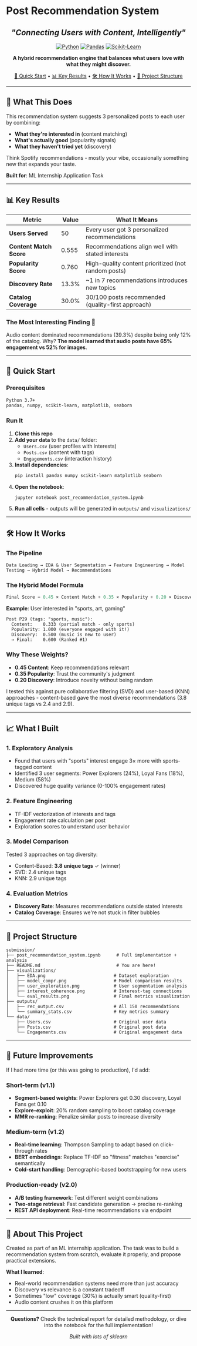 # Post Recommendation System

<div align="center">

## *"Connecting Users with Content, Intelligently"*

</div>

<div align="center">

[![Python](https://img.shields.io/badge/Python-3.7%2B-blue?style=for-the-badge&logo=python)](https://python.org)
[![Pandas](https://img.shields.io/badge/Pandas-1.x-blue?style=for-the-badge&logo=pandas)](https://pandas.pydata.org/)
[![Scikit-Learn](https://img.shields.io/badge/Scikit--Learn-1.x-orange?style=for-the-badge&logo=scikit-learn)](https://scikit-learn.org/)

**A hybrid recommendation engine that balances what users love with what they might discover.**

[🚀 Quick Start](#-quick-start) • [📊 Key Results](#-key-results) • [🛠️ How It Works](#️-how-it-works) • [📁 Project Structure](#-project-structure)

</div>

---

## 🎯 What This Does

This recommendation system suggests 3 personalized posts to each user by combining:
- **What they're interested in** (content matching)
- **What's actually good** (popularity signals)  
- **What they haven't tried yet** (discovery)

Think Spotify recommendations - mostly your vibe, occasionally something new that expands your taste.

**Built for**: ML Internship Application Task

---

## 📊 Key Results

| Metric | Value | What It Means |
|--------|-------|---------------|
| **Users Served** | 50 | Every user got 3 personalized recommendations |
| **Content Match Score** | 0.555 | Recommendations align well with stated interests |
| **Popularity Score** | 0.760 | High-quality content prioritized (not random posts) |
| **Discovery Rate** | 13.3% | ~1 in 7 recommendations introduces new topics |
| **Catalog Coverage** | 30.0% | 30/100 posts recommended (quality-first approach) |

### The Most Interesting Finding 🎵
Audio content dominated recommendations (39.3%) despite being only 12% of the catalog. Why? **The model learned that audio posts have 65% engagement vs 52% for images**. 

---

## 🚀 Quick Start

### Prerequisites
```bash
Python 3.7+
pandas, numpy, scikit-learn, matplotlib, seaborn
```

### Run It
1. **Clone this repo**
2. **Add your data** to the `data/` folder:
   - `Users.csv` (user profiles with interests)
   - `Posts.csv` (content with tags)
   - `Engagements.csv` (interaction history)
3. **Install dependencies**:
   ```bash
   pip install pandas numpy scikit-learn matplotlib seaborn
   ```
4. **Open the notebook**:
   ```bash
   jupyter notebook post_recommendation_system.ipynb
   ```
5. **Run all cells** - outputs will be generated in `outputs/` and `visualizations/`

---

## 🛠️ How It Works

### The Pipeline

```
Data Loading → EDA & User Segmentation → Feature Engineering → Model Testing → Hybrid Model → Recommendations
```

### The Hybrid Model Formula

```python
Final Score = 0.45 × Content Match + 0.35 × Popularity + 0.20 × Discovery
```

**Example**: User interested in "sports, art, gaming"

```
Post P29 (tags: "sports, music"):
  Content:    0.333 (partial match - only sports)
  Popularity: 1.000 (everyone engaged with it!)
  Discovery:  0.500 (music is new to user)
  → Final:    0.600 (Ranked #1)
```

### Why These Weights?
- **0.45 Content**: Keep recommendations relevant
- **0.35 Popularity**: Trust the community's judgment  
- **0.20 Discovery**: Introduce novelty without being random

I tested this against pure collaborative filtering (SVD) and user-based (KNN) approaches - content-based gave the most diverse recommendations (3.8 unique tags vs 2.4 and 2.9).

---

## 📈 What I Built

### 1. **Exploratory Analysis**
- Found that users with "sports" interest engage 3× more with sports-tagged content
- Identified 3 user segments: Power Explorers (24%), Loyal Fans (18%), Medium (58%)
- Discovered huge quality variance (0-100% engagement rates)

### 2. **Feature Engineering**
- TF-IDF vectorization of interests and tags
- Engagement rate calculation per post
- Exploration scores to understand user behavior

### 3. **Model Comparison**
Tested 3 approaches on tag diversity:
- Content-Based: **3.8 unique tags** ✓ (winner)
- SVD: 2.4 unique tags
- KNN: 2.9 unique tags

### 4. **Evaluation Metrics**
- **Discovery Rate**: Measures recommendations outside stated interests
- **Catalog Coverage**: Ensures we're not stuck in filter bubbles

---

## 📁 Project Structure

```
submission/
├── post_recommendation_system.ipynb      # Full implementation + analysis
├── README.md                             # You are here!
├── visualizations/                       
│   ├── EDA.png                          # Dataset exploration
│   ├── model_compr.png                  # Model comparison results
│   ├── user_exploration.png             # User segmentation analysis
│   ├── interest_coherence.png           # Interest-tag connections
│   └── eval_results.png                 # Final metrics visualization
├── outputs/                              
│   ├── rec_output.csv                   # All 150 recommendations
│   └── summary_stats.csv                # Key metrics summary
└── data/                                 
    ├── Users.csv                        # Original user data
    ├── Posts.csv                        # Original post data
    └── Engagements.csv                  # Original engagement data
```

---

## 🔮 Future Improvements

If I had more time (or this was going to production), I'd add:

### Short-term (v1.1)
- **Segment-based weights**: Power Explorers get 0.30 discovery, Loyal Fans get 0.10
- **Explore-exploit**: 20% random sampling to boost catalog coverage
- **MMR re-ranking**: Penalize similar posts to increase diversity

### Medium-term (v1.2)
- **Real-time learning**: Thompson Sampling to adapt based on click-through rates
- **BERT embeddings**: Replace TF-IDF so "fitness" matches "exercise" semantically
- **Cold-start handling**: Demographic-based bootstrapping for new users

### Production-ready (v2.0)
- **A/B testing framework**: Test different weight combinations
- **Two-stage retrieval**: Fast candidate generation → precise re-ranking
- **REST API deployment**: Real-time recommendations via endpoint

---

## 🤝 About This Project

Created as part of an ML internship application. The task was to build a recommendation system from scratch, evaluate it properly, and propose practical extensions.

**What I learned**:
- Real-world recommendation systems need more than just accuracy
- Discovery vs relevance is a constant tradeoff
- Sometimes "low" coverage (30%) is actually smart (quality-first)
- Audio content crushes it on this platform 

---

<div align="center">

**Questions?** Check the technical report for detailed methodology, or dive into the notebook for the full implementation!

*Built with lots of sklearn*

</div>
